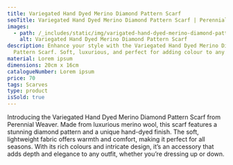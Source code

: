 ```yaml
---
title: Variegated Hand Dyed Merino Diamond Pattern Scarf
seoTitle: Variegated Hand Dyed Merino Diamond Pattern Scarf | Perennial Weaver
images:
  - path: /_includes/static/img/varigated-hand-dyed-merino-diamond-pattern.avif
    alt: Variegated Hand Dyed Merino Diamond Pattern Scarf
description: Enhance your style with the Variegated Hand Dyed Merino Diamond
  Pattern Scarf. Soft, luxurious, and perfect for adding colour to any outfit.
material: Lorem ipsum
dimensions: 20cm x 16cm
catalogueNumber: Lorem ipsum
price: 70
tags: Scarves
type: product
isSold: true
---
```

Introducing the Variegated Hand Dyed Merino Diamond Pattern Scarf from Perennial Weaver. Made from luxurious merino wool, this scarf features a stunning diamond pattern and a unique hand-dyed finish. The soft, lightweight fabric offers warmth and comfort, making it perfect for all seasons. With its rich colours and intricate design, it’s an accessory that adds depth and elegance to any outfit, whether you’re dressing up or down.
